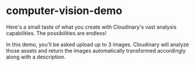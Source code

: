 # computer-vision-demo
Here's a small taste of what you create with Cloudinary's vast analysis capabilities. The possibilities are endless! 

In this demo, you'll be asked upload up to 3 images. Cloudinary will analyze those assets and return the images automatically transformed accordingly along with a description. 
